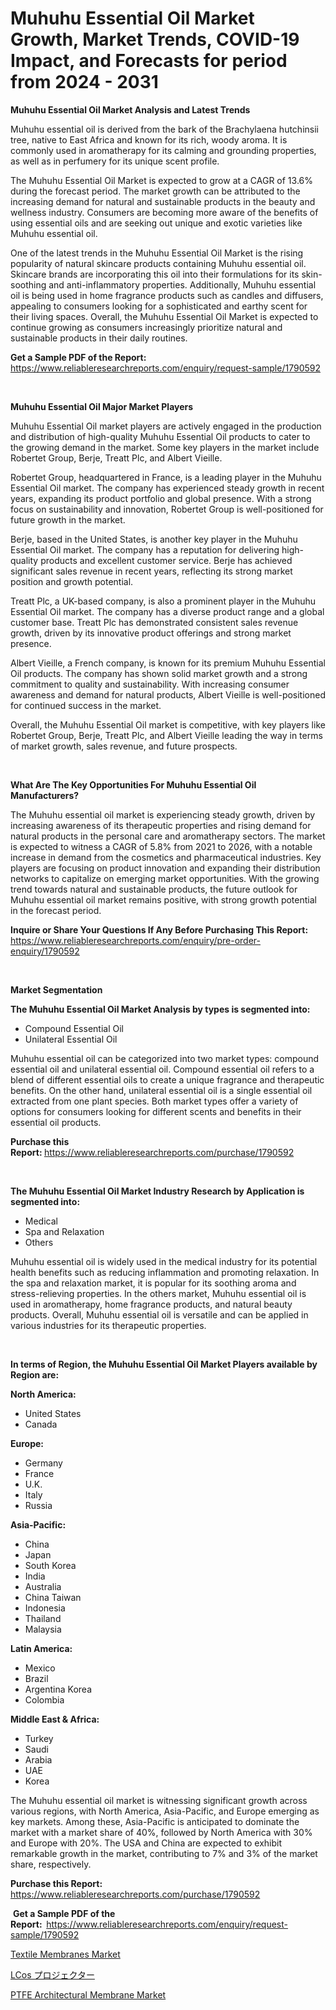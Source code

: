 <p><h1>Muhuhu Essential Oil Market Growth, Market Trends, COVID-19 Impact, and Forecasts for period from 2024 - 2031</h1></p><p><strong>Muhuhu Essential Oil Market Analysis and Latest Trends</strong></p>
<p><p>Muhuhu essential oil is derived from the bark of the Brachylaena hutchinsii tree, native to East Africa and known for its rich, woody aroma. It is commonly used in aromatherapy for its calming and grounding properties, as well as in perfumery for its unique scent profile.</p><p>The Muhuhu Essential Oil Market is expected to grow at a CAGR of 13.6% during the forecast period. The market growth can be attributed to the increasing demand for natural and sustainable products in the beauty and wellness industry. Consumers are becoming more aware of the benefits of using essential oils and are seeking out unique and exotic varieties like Muhuhu essential oil.</p><p>One of the latest trends in the Muhuhu Essential Oil Market is the rising popularity of natural skincare products containing Muhuhu essential oil. Skincare brands are incorporating this oil into their formulations for its skin-soothing and anti-inflammatory properties. Additionally, Muhuhu essential oil is being used in home fragrance products such as candles and diffusers, appealing to consumers looking for a sophisticated and earthy scent for their living spaces. Overall, the Muhuhu Essential Oil Market is expected to continue growing as consumers increasingly prioritize natural and sustainable products in their daily routines.</p></p>
<p><strong>Get a Sample PDF of the Report:&nbsp;</strong> <a href="https://www.reliableresearchreports.com/enquiry/request-sample/1790592">https://www.reliableresearchreports.com/enquiry/request-sample/1790592</a></p>
<p>&nbsp;</p>
<p><strong>Muhuhu Essential Oil Major Market Players</strong></p>
<p><p>Muhuhu Essential Oil market players are actively engaged in the production and distribution of high-quality Muhuhu Essential Oil products to cater to the growing demand in the market. Some key players in the market include Robertet Group, Berje, Treatt Plc, and Albert Vieille. </p><p>Robertet Group, headquartered in France, is a leading player in the Muhuhu Essential Oil market. The company has experienced steady growth in recent years, expanding its product portfolio and global presence. With a strong focus on sustainability and innovation, Robertet Group is well-positioned for future growth in the market.</p><p>Berje, based in the United States, is another key player in the Muhuhu Essential Oil market. The company has a reputation for delivering high-quality products and excellent customer service. Berje has achieved significant sales revenue in recent years, reflecting its strong market position and growth potential.</p><p>Treatt Plc, a UK-based company, is also a prominent player in the Muhuhu Essential Oil market. The company has a diverse product range and a global customer base. Treatt Plc has demonstrated consistent sales revenue growth, driven by its innovative product offerings and strong market presence.</p><p>Albert Vieille, a French company, is known for its premium Muhuhu Essential Oil products. The company has shown solid market growth and a strong commitment to quality and sustainability. With increasing consumer awareness and demand for natural products, Albert Vieille is well-positioned for continued success in the market.</p><p>Overall, the Muhuhu Essential Oil market is competitive, with key players like Robertet Group, Berje, Treatt Plc, and Albert Vieille leading the way in terms of market growth, sales revenue, and future prospects.</p></p>
<p>&nbsp;</p>
<p><strong>What Are The Key Opportunities For Muhuhu Essential Oil Manufacturers?</strong></p>
<p><p>The Muhuhu essential oil market is experiencing steady growth, driven by increasing awareness of its therapeutic properties and rising demand for natural products in the personal care and aromatherapy sectors. The market is expected to witness a CAGR of 5.8% from 2021 to 2026, with a notable increase in demand from the cosmetics and pharmaceutical industries. Key players are focusing on product innovation and expanding their distribution networks to capitalize on emerging market opportunities. With the growing trend towards natural and sustainable products, the future outlook for Muhuhu essential oil market remains positive, with strong growth potential in the forecast period.</p></p>
<p><strong>Inquire or Share Your Questions If Any Before Purchasing This Report:</strong> <a href="https://www.reliableresearchreports.com/enquiry/pre-order-enquiry/1790592">https://www.reliableresearchreports.com/enquiry/pre-order-enquiry/1790592</a></p>
<p>&nbsp;</p>
<p><strong>Market Segmentation</strong></p>
<p><strong>The Muhuhu Essential Oil Market Analysis by types is segmented into:</strong></p>
<p><ul><li>Compound Essential Oil</li><li>Unilateral Essential Oil</li></ul></p>
<p><p>Muhuhu essential oil can be categorized into two market types: compound essential oil and unilateral essential oil. Compound essential oil refers to a blend of different essential oils to create a unique fragrance and therapeutic benefits. On the other hand, unilateral essential oil is a single essential oil extracted from one plant species. Both market types offer a variety of options for consumers looking for different scents and benefits in their essential oil products.</p></p>
<p><strong>Purchase this Report:&nbsp;</strong><a href="https://www.reliableresearchreports.com/purchase/1790592">https://www.reliableresearchreports.com/purchase/1790592</a></p>
<p>&nbsp;</p>
<p><strong>The Muhuhu Essential Oil Market Industry Research by Application is segmented into:</strong></p>
<p><ul><li>Medical</li><li>Spa and Relaxation</li><li>Others</li></ul></p>
<p><p>Muhuhu essential oil is widely used in the medical industry for its potential health benefits such as reducing inflammation and promoting relaxation. In the spa and relaxation market, it is popular for its soothing aroma and stress-relieving properties. In the others market, Muhuhu essential oil is used in aromatherapy, home fragrance products, and natural beauty products. Overall, Muhuhu essential oil is versatile and can be applied in various industries for its therapeutic properties.</p></p>
<p>&nbsp;</p>
<p><strong>In terms of Region, the Muhuhu Essential Oil Market Players available by Region are:</strong></p>
<p>
    <p> <strong> North America: </strong>
        <ul>
            <li>United States</li>
            <li>Canada</li>
        </ul>
        </p> 
    <p> <strong> Europe: </strong>
        <ul>
            <li>Germany</li>
            <li>France</li>
            <li>U.K.</li>
            <li>Italy</li>
            <li>Russia</li>
        </ul>
        </p> 
    <p> <strong> Asia-Pacific: </strong>
        <ul>
            <li>China</li>
            <li>Japan</li>
            <li>South Korea</li>
            <li>India</li>
            <li>Australia</li>
            <li>China Taiwan</li>
            <li>Indonesia</li>
            <li>Thailand</li>
            <li>Malaysia</li>
        </ul>
        </p> 
    <p> <strong> Latin America: </strong>
        <ul>
            <li>Mexico</li>
            <li>Brazil</li>
            <li>Argentina Korea</li>
            <li>Colombia</li>
        </ul>
        </p> 
    <p> <strong> Middle East & Africa: </strong>
        <ul>
            <li>Turkey</li>
            <li>Saudi</li>
            <li>Arabia</li>
            <li>UAE</li>
            <li>Korea</li>
        </ul>
    </p>
    </p>
<p><p>The Muhuhu essential oil market is witnessing significant growth across various regions, with North America, Asia-Pacific, and Europe emerging as key markets. Among these, Asia-Pacific is anticipated to dominate the market with a market share of 40%, followed by North America with 30% and Europe with 20%. The USA and China are expected to exhibit remarkable growth in the market, contributing to 7% and 3% of the market share, respectively.</p></p>
<p><strong>Purchase this Report: </strong><a href="https://www.reliableresearchreports.com/purchase/1790592">https://www.reliableresearchreports.com/purchase/1790592</a></p>
<p>&nbsp;<strong>Get a Sample PDF of the Report:&nbsp;&nbsp;</strong><a href="https://www.reliableresearchreports.com/enquiry/request-sample/1790592">https://www.reliableresearchreports.com/enquiry/request-sample/1790592</a></p>
<p><strong></strong></p>
<p><p><a href="https://github.com/jsmusil/Market-Research-Report-List-2/blob/main/textile-membranes-market.md">Textile Membranes Market</a></p><p><a href="https://medium.com/@alicequigley2023/lcos%E3%83%97%E3%83%AD%E3%82%B8%E3%82%A7%E3%82%AF%E3%82%BF%E3%83%BC%E3%81%AE%E5%B8%82%E5%A0%B4%E8%AA%BF%E6%9F%BB%E3%83%AC%E3%83%9D%E3%83%BC%E3%83%88-%E3%81%9D%E3%81%AE%E6%AD%B4%E5%8F%B2%E3%81%8A%E3%82%88%E3%81%B32031%E5%B9%B4%E3%81%8B%E3%82%892031%E5%B9%B4%E3%81%BE%E3%81%A7%E3%81%AE%E4%BA%88%E6%B8%AC-84127d85d2f5">LCos プロジェクター</a></p><p><a href="https://github.com/bmorecock/Market-Research-Report-List-2/blob/main/ptfe-architectural-membrane-market.md">PTFE Architectural Membrane Market</a></p></p>